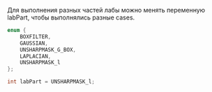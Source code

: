 
Для выполнения разных частей лабы можно менять переменную labPart, чтобы выполнялись разные cases.
```C
enum {
    BOXFILTER,
    GAUSSIAN,
    UNSHARPMASK_G_BOX,
    LAPLACIAN,
    UNSHARPMASK_l
};

int labPart = UNSHARPMASK_l;
```
